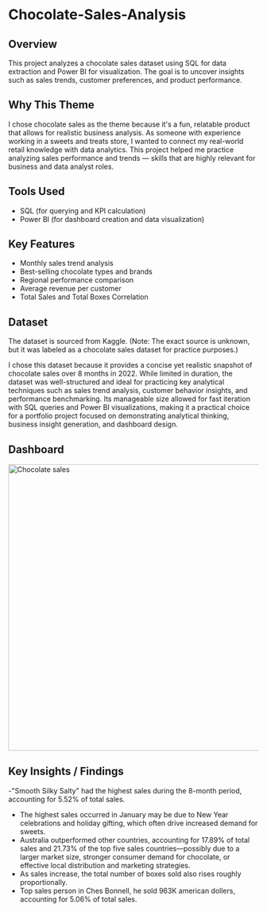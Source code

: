 # Chocolate-Sales-Analysis
## Overview
This project analyzes a chocolate sales dataset using SQL for data extraction and Power BI for visualization. The goal is to uncover insights such as sales trends, customer preferences, and product performance.
## Why This Theme
I chose chocolate sales as the theme because it's a fun, relatable product that allows for realistic business analysis. As someone with experience working in a sweets and treats store, I wanted to connect my real-world retail knowledge with data analytics. This project helped me practice analyzing sales performance and trends — skills that are highly relevant for business and data analyst roles.
## Tools Used
- SQL (for querying and KPI calculation)
- Power BI (for dashboard creation and data visualization)
## Key Features
- Monthly sales trend analysis
- Best-selling chocolate types and brands
- Regional performance comparison
- Average revenue per customer
- Total Sales and Total Boxes Correlation
## Dataset
The dataset is sourced from Kaggle. (Note: The exact source is unknown, but it was labeled as a chocolate sales dataset for practice purposes.)

I chose this dataset because it provides a concise yet realistic snapshot of chocolate sales over 8 months in 2022. While limited in duration, the dataset was well-structured and ideal for practicing key analytical techniques such as sales trend analysis, customer behavior insights, and performance benchmarking. Its manageable size allowed for fast iteration with SQL queries and Power BI visualizations, making it a practical choice for a portfolio project focused on demonstrating analytical thinking, business insight generation, and dashboard design.
## Dashboard
<img width="576" alt="Chocolate sales" src="https://github.com/user-attachments/assets/e0529103-c887-4745-85e7-4891845be815" />

## Key Insights / Findings
-"Smooth Silky Salty" had the highest sales during the 8-month period, accounting for 5.52% of total sales.
- The highest sales occurred in January may be due to New Year celebrations and holiday gifting, which often drive increased demand for sweets.
- Australia outperformed other countries, accounting for 17.89% of total sales and 21.73% of the top five sales countries—possibly due to a larger market size, stronger consumer demand for chocolate, or effective local distribution and marketing strategies.
- As sales increase, the total number of boxes sold also rises roughly proportionally.
- Top sales person in Ches Bonnell, he sold 963K american dollers, accounting for 5.06% of total sales.

